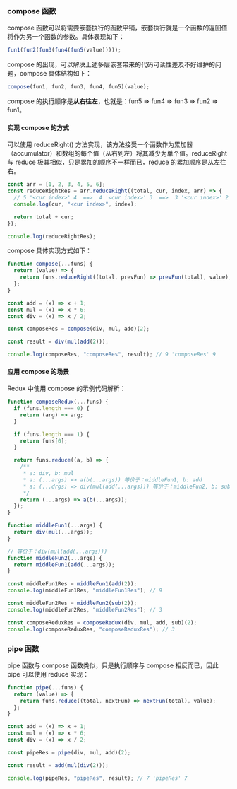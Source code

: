 ### compose 函数

compose 函数可以将需要嵌套执行的函数平铺，嵌套执行就是一个函数的返回值将作为另一个函数的参数。具体表现如下：

```js
fun1(fun2(fun3(fun4(fun5(value)))));
```

compose 的出现，可以解决上述多层嵌套带来的代码可读性差及不好维护的问题，compose 具体结构如下：

```js
compose(fun1, fun2, fun3, fun4, fun5)(value);
```

compose 的执行顺序是**从右往左**，也就是：fun5 => fun4 => fun3 => fun2 => fun1。

#### 实现 compose 的方式

可以使用 reduceRight() 方法实现，该方法接受一个函数作为累加器（accumulator）和数组的每个值（从右到左）将其减少为单个值。reduceRight 与 reduce 极其相似，只是累加的顺序不一样而已，reduce 的累加顺序是从左往右。

```js
const arr = [1, 2, 3, 4, 5, 6];
const reduceRightRes = arr.reduceRight((total, cur, index, arr) => {
  // 5 '<cur index>' 4  ==>  4 '<cur index>' 3  ==>  3 '<cur index>' 2  ==>  2 '<cur index>' 1  ==>  1 '<cur index>' 0
  console.log(cur, "<cur index>", index);

  return total + cur;
});

console.log(reduceRightRes);
```

compose 具体实现方式如下：

```js
function compose(...funs) {
  return (value) => {
    return funs.reduceRight((total, prevFun) => prevFun(total), value);
  };
}

const add = (x) => x + 1;
const mul = (x) => x * 6;
const div = (x) => x / 2;

const composeRes = compose(div, mul, add)(2);

const result = div(mul(add(2)));

console.log(composeRes, "composeRes", result); // 9 'composeRes' 9
```

#### 应用 compose 的场景

Redux 中使用 compose 的示例代码解析：

```js
function composeRedux(...funs) {
  if (funs.length === 0) {
    return (arg) => arg;
  }

  if (funs.length === 1) {
    return funs[0];
  }

  return funs.reduce((a, b) => {
    /**
     * a: div, b: mul
     * a: (...args) => a(b(...args)) 等价于：middleFun1, b: add
     * a: (...drgs) => div(mul(add(...args))) 等价于：middleFun2, b: sub
     */
    return (...args) => a(b(...args));
  });
}

function middleFun1(...args) {
  return div(mul(...args));
}

// 等价于：div(mul(add(...args)))
function middleFun2(...args) {
  return middleFun1(add(...args));
}

const middleFun1Res = middleFun1(add(2));
console.log(middleFun1Res, "middleFun1Res"); // 9

const middleFun2Res = middleFun2(sub(2));
console.log(middleFun2Res, "middleFun2Res"); // 3

const composeReduxRes = composeRedux(div, mul, add, sub)(2);
console.log(composeReduxRes, "composeReduxRes"); // 3
```

### pipe 函数

pipe 函数与 compose 函数类似，只是执行顺序与 compose 相反而已，因此 pipe 可以使用 reduce 实现：

```js
function pipe(...funs) {
  return (value) => {
    return funs.reduce((total, nextFun) => nextFun(total), value);
  };
}

const add = (x) => x + 1;
const mul = (x) => x * 6;
const div = (x) => x / 2;

const pipeRes = pipe(div, mul, add)(2);

const result = add(mul(div(2)));

console.log(pipeRes, "pipeRes", result); // 7 'pipeRes' 7
```
